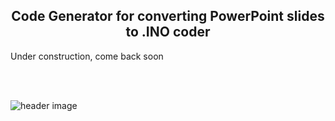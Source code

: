 <b><h2><center>Code Generator for converting PowerPoint slides to .INO coder</center></h1></b>

Under construction, come back soon

<br>
<br>

![header image](https://raw.github.com/KrisKasprzak/PowerPoint_to_INO_320x240/Images/master/Screen1.jpg)
